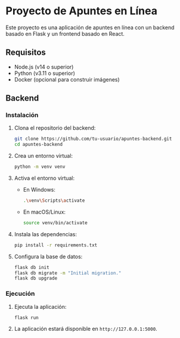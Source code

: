 # Proyecto de Apuntes en Línea

Este proyecto es una aplicación de apuntes en línea con un backend basado en Flask y un frontend basado en React.

## Requisitos

- Node.js (v14 o superior)
- Python (v3.11 o superior)
- Docker (opcional para construir imágenes)

## Backend

### Instalación

1. Clona el repositorio del backend:

    ```bash
    git clone https://github.com/tu-usuario/apuntes-backend.git
    cd apuntes-backend
    ```

2. Crea un entorno virtual:

    ```bash
    python -m venv venv
    ```

3. Activa el entorno virtual:

    - En Windows:

        ```bash
        .\venv\Scripts\activate
        ```

    - En macOS/Linux:

        ```bash
        source venv/bin/activate
        ```

4. Instala las dependencias:

    ```bash
    pip install -r requirements.txt
    ```

5. Configura la base de datos:

    ```bash
    flask db init
    flask db migrate -m "Initial migration."
    flask db upgrade
    ```

### Ejecución

1. Ejecuta la aplicación:

    ```bash
    flask run
    ```

2. La aplicación estará disponible en `http://127.0.0.1:5000`.
